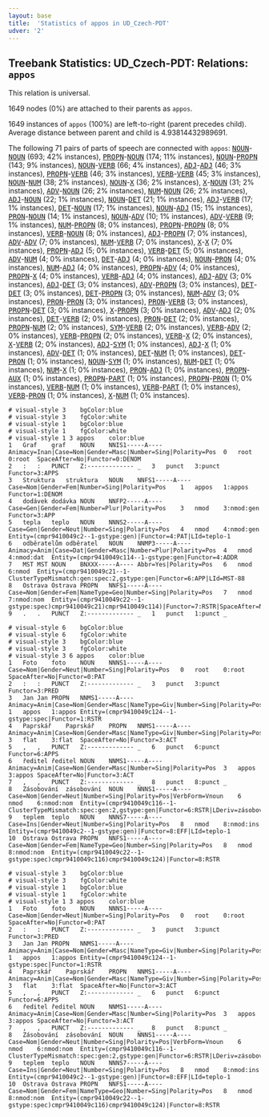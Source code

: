 ```yaml
---
layout: base
title:  'Statistics of appos in UD_Czech-PDT'
udver: '2'
---
```


## Treebank Statistics: UD_Czech-PDT: Relations: `appos`

This relation is universal.

1649 nodes (0%) are attached to their parents as `appos`.

1649 instances of `appos` (100%) are left-to-right (parent precedes child).
Average distance between parent and child is 4.93814432989691.

The following 71 pairs of parts of speech are connected with `appos`: <tt><a href="cs_pdt-pos-NOUN.html">NOUN</a></tt>-<tt><a href="cs_pdt-pos-NOUN.html">NOUN</a></tt> (693; 42% instances), <tt><a href="cs_pdt-pos-PROPN.html">PROPN</a></tt>-<tt><a href="cs_pdt-pos-NOUN.html">NOUN</a></tt> (174; 11% instances), <tt><a href="cs_pdt-pos-NOUN.html">NOUN</a></tt>-<tt><a href="cs_pdt-pos-PROPN.html">PROPN</a></tt> (143; 9% instances), <tt><a href="cs_pdt-pos-NOUN.html">NOUN</a></tt>-<tt><a href="cs_pdt-pos-VERB.html">VERB</a></tt> (66; 4% instances), <tt><a href="cs_pdt-pos-ADJ.html">ADJ</a></tt>-<tt><a href="cs_pdt-pos-ADJ.html">ADJ</a></tt> (46; 3% instances), <tt><a href="cs_pdt-pos-PROPN.html">PROPN</a></tt>-<tt><a href="cs_pdt-pos-VERB.html">VERB</a></tt> (46; 3% instances), <tt><a href="cs_pdt-pos-VERB.html">VERB</a></tt>-<tt><a href="cs_pdt-pos-VERB.html">VERB</a></tt> (45; 3% instances), <tt><a href="cs_pdt-pos-NOUN.html">NOUN</a></tt>-<tt><a href="cs_pdt-pos-NUM.html">NUM</a></tt> (38; 2% instances), <tt><a href="cs_pdt-pos-NOUN.html">NOUN</a></tt>-<tt><a href="cs_pdt-pos-X.html">X</a></tt> (36; 2% instances), <tt><a href="cs_pdt-pos-X.html">X</a></tt>-<tt><a href="cs_pdt-pos-NOUN.html">NOUN</a></tt> (31; 2% instances), <tt><a href="cs_pdt-pos-ADV.html">ADV</a></tt>-<tt><a href="cs_pdt-pos-NOUN.html">NOUN</a></tt> (26; 2% instances), <tt><a href="cs_pdt-pos-NUM.html">NUM</a></tt>-<tt><a href="cs_pdt-pos-NOUN.html">NOUN</a></tt> (26; 2% instances), <tt><a href="cs_pdt-pos-ADJ.html">ADJ</a></tt>-<tt><a href="cs_pdt-pos-NOUN.html">NOUN</a></tt> (22; 1% instances), <tt><a href="cs_pdt-pos-NOUN.html">NOUN</a></tt>-<tt><a href="cs_pdt-pos-DET.html">DET</a></tt> (21; 1% instances), <tt><a href="cs_pdt-pos-ADJ.html">ADJ</a></tt>-<tt><a href="cs_pdt-pos-VERB.html">VERB</a></tt> (17; 1% instances), <tt><a href="cs_pdt-pos-DET.html">DET</a></tt>-<tt><a href="cs_pdt-pos-NOUN.html">NOUN</a></tt> (17; 1% instances), <tt><a href="cs_pdt-pos-NOUN.html">NOUN</a></tt>-<tt><a href="cs_pdt-pos-ADJ.html">ADJ</a></tt> (15; 1% instances), <tt><a href="cs_pdt-pos-PRON.html">PRON</a></tt>-<tt><a href="cs_pdt-pos-NOUN.html">NOUN</a></tt> (14; 1% instances), <tt><a href="cs_pdt-pos-NOUN.html">NOUN</a></tt>-<tt><a href="cs_pdt-pos-ADV.html">ADV</a></tt> (10; 1% instances), <tt><a href="cs_pdt-pos-ADV.html">ADV</a></tt>-<tt><a href="cs_pdt-pos-VERB.html">VERB</a></tt> (9; 1% instances), <tt><a href="cs_pdt-pos-NUM.html">NUM</a></tt>-<tt><a href="cs_pdt-pos-PROPN.html">PROPN</a></tt> (8; 0% instances), <tt><a href="cs_pdt-pos-PROPN.html">PROPN</a></tt>-<tt><a href="cs_pdt-pos-PROPN.html">PROPN</a></tt> (8; 0% instances), <tt><a href="cs_pdt-pos-VERB.html">VERB</a></tt>-<tt><a href="cs_pdt-pos-NOUN.html">NOUN</a></tt> (8; 0% instances), <tt><a href="cs_pdt-pos-ADJ.html">ADJ</a></tt>-<tt><a href="cs_pdt-pos-PROPN.html">PROPN</a></tt> (7; 0% instances), <tt><a href="cs_pdt-pos-ADV.html">ADV</a></tt>-<tt><a href="cs_pdt-pos-ADV.html">ADV</a></tt> (7; 0% instances), <tt><a href="cs_pdt-pos-NUM.html">NUM</a></tt>-<tt><a href="cs_pdt-pos-VERB.html">VERB</a></tt> (7; 0% instances), <tt><a href="cs_pdt-pos-X.html">X</a></tt>-<tt><a href="cs_pdt-pos-X.html">X</a></tt> (7; 0% instances), <tt><a href="cs_pdt-pos-PROPN.html">PROPN</a></tt>-<tt><a href="cs_pdt-pos-ADJ.html">ADJ</a></tt> (5; 0% instances), <tt><a href="cs_pdt-pos-VERB.html">VERB</a></tt>-<tt><a href="cs_pdt-pos-DET.html">DET</a></tt> (5; 0% instances), <tt><a href="cs_pdt-pos-ADV.html">ADV</a></tt>-<tt><a href="cs_pdt-pos-NUM.html">NUM</a></tt> (4; 0% instances), <tt><a href="cs_pdt-pos-DET.html">DET</a></tt>-<tt><a href="cs_pdt-pos-ADJ.html">ADJ</a></tt> (4; 0% instances), <tt><a href="cs_pdt-pos-NOUN.html">NOUN</a></tt>-<tt><a href="cs_pdt-pos-PRON.html">PRON</a></tt> (4; 0% instances), <tt><a href="cs_pdt-pos-NUM.html">NUM</a></tt>-<tt><a href="cs_pdt-pos-ADJ.html">ADJ</a></tt> (4; 0% instances), <tt><a href="cs_pdt-pos-PROPN.html">PROPN</a></tt>-<tt><a href="cs_pdt-pos-ADV.html">ADV</a></tt> (4; 0% instances), <tt><a href="cs_pdt-pos-PROPN.html">PROPN</a></tt>-<tt><a href="cs_pdt-pos-X.html">X</a></tt> (4; 0% instances), <tt><a href="cs_pdt-pos-VERB.html">VERB</a></tt>-<tt><a href="cs_pdt-pos-ADJ.html">ADJ</a></tt> (4; 0% instances), <tt><a href="cs_pdt-pos-ADJ.html">ADJ</a></tt>-<tt><a href="cs_pdt-pos-ADV.html">ADV</a></tt> (3; 0% instances), <tt><a href="cs_pdt-pos-ADJ.html">ADJ</a></tt>-<tt><a href="cs_pdt-pos-DET.html">DET</a></tt> (3; 0% instances), <tt><a href="cs_pdt-pos-ADV.html">ADV</a></tt>-<tt><a href="cs_pdt-pos-PROPN.html">PROPN</a></tt> (3; 0% instances), <tt><a href="cs_pdt-pos-DET.html">DET</a></tt>-<tt><a href="cs_pdt-pos-DET.html">DET</a></tt> (3; 0% instances), <tt><a href="cs_pdt-pos-DET.html">DET</a></tt>-<tt><a href="cs_pdt-pos-PROPN.html">PROPN</a></tt> (3; 0% instances), <tt><a href="cs_pdt-pos-NUM.html">NUM</a></tt>-<tt><a href="cs_pdt-pos-ADV.html">ADV</a></tt> (3; 0% instances), <tt><a href="cs_pdt-pos-PRON.html">PRON</a></tt>-<tt><a href="cs_pdt-pos-PRON.html">PRON</a></tt> (3; 0% instances), <tt><a href="cs_pdt-pos-PRON.html">PRON</a></tt>-<tt><a href="cs_pdt-pos-VERB.html">VERB</a></tt> (3; 0% instances), <tt><a href="cs_pdt-pos-PROPN.html">PROPN</a></tt>-<tt><a href="cs_pdt-pos-DET.html">DET</a></tt> (3; 0% instances), <tt><a href="cs_pdt-pos-X.html">X</a></tt>-<tt><a href="cs_pdt-pos-PROPN.html">PROPN</a></tt> (3; 0% instances), <tt><a href="cs_pdt-pos-ADV.html">ADV</a></tt>-<tt><a href="cs_pdt-pos-ADJ.html">ADJ</a></tt> (2; 0% instances), <tt><a href="cs_pdt-pos-DET.html">DET</a></tt>-<tt><a href="cs_pdt-pos-VERB.html">VERB</a></tt> (2; 0% instances), <tt><a href="cs_pdt-pos-PRON.html">PRON</a></tt>-<tt><a href="cs_pdt-pos-DET.html">DET</a></tt> (2; 0% instances), <tt><a href="cs_pdt-pos-PROPN.html">PROPN</a></tt>-<tt><a href="cs_pdt-pos-NUM.html">NUM</a></tt> (2; 0% instances), <tt><a href="cs_pdt-pos-SYM.html">SYM</a></tt>-<tt><a href="cs_pdt-pos-VERB.html">VERB</a></tt> (2; 0% instances), <tt><a href="cs_pdt-pos-VERB.html">VERB</a></tt>-<tt><a href="cs_pdt-pos-ADV.html">ADV</a></tt> (2; 0% instances), <tt><a href="cs_pdt-pos-VERB.html">VERB</a></tt>-<tt><a href="cs_pdt-pos-PROPN.html">PROPN</a></tt> (2; 0% instances), <tt><a href="cs_pdt-pos-VERB.html">VERB</a></tt>-<tt><a href="cs_pdt-pos-X.html">X</a></tt> (2; 0% instances), <tt><a href="cs_pdt-pos-X.html">X</a></tt>-<tt><a href="cs_pdt-pos-VERB.html">VERB</a></tt> (2; 0% instances), <tt><a href="cs_pdt-pos-ADJ.html">ADJ</a></tt>-<tt><a href="cs_pdt-pos-SYM.html">SYM</a></tt> (1; 0% instances), <tt><a href="cs_pdt-pos-ADJ.html">ADJ</a></tt>-<tt><a href="cs_pdt-pos-X.html">X</a></tt> (1; 0% instances), <tt><a href="cs_pdt-pos-ADV.html">ADV</a></tt>-<tt><a href="cs_pdt-pos-DET.html">DET</a></tt> (1; 0% instances), <tt><a href="cs_pdt-pos-DET.html">DET</a></tt>-<tt><a href="cs_pdt-pos-NUM.html">NUM</a></tt> (1; 0% instances), <tt><a href="cs_pdt-pos-DET.html">DET</a></tt>-<tt><a href="cs_pdt-pos-PRON.html">PRON</a></tt> (1; 0% instances), <tt><a href="cs_pdt-pos-NOUN.html">NOUN</a></tt>-<tt><a href="cs_pdt-pos-SYM.html">SYM</a></tt> (1; 0% instances), <tt><a href="cs_pdt-pos-NUM.html">NUM</a></tt>-<tt><a href="cs_pdt-pos-DET.html">DET</a></tt> (1; 0% instances), <tt><a href="cs_pdt-pos-NUM.html">NUM</a></tt>-<tt><a href="cs_pdt-pos-X.html">X</a></tt> (1; 0% instances), <tt><a href="cs_pdt-pos-PRON.html">PRON</a></tt>-<tt><a href="cs_pdt-pos-ADJ.html">ADJ</a></tt> (1; 0% instances), <tt><a href="cs_pdt-pos-PROPN.html">PROPN</a></tt>-<tt><a href="cs_pdt-pos-AUX.html">AUX</a></tt> (1; 0% instances), <tt><a href="cs_pdt-pos-PROPN.html">PROPN</a></tt>-<tt><a href="cs_pdt-pos-PART.html">PART</a></tt> (1; 0% instances), <tt><a href="cs_pdt-pos-PROPN.html">PROPN</a></tt>-<tt><a href="cs_pdt-pos-PRON.html">PRON</a></tt> (1; 0% instances), <tt><a href="cs_pdt-pos-VERB.html">VERB</a></tt>-<tt><a href="cs_pdt-pos-NUM.html">NUM</a></tt> (1; 0% instances), <tt><a href="cs_pdt-pos-VERB.html">VERB</a></tt>-<tt><a href="cs_pdt-pos-PART.html">PART</a></tt> (1; 0% instances), <tt><a href="cs_pdt-pos-VERB.html">VERB</a></tt>-<tt><a href="cs_pdt-pos-PRON.html">PRON</a></tt> (1; 0% instances), <tt><a href="cs_pdt-pos-X.html">X</a></tt>-<tt><a href="cs_pdt-pos-NUM.html">NUM</a></tt> (1; 0% instances).


~~~ conllu
# visual-style 3	bgColor:blue
# visual-style 3	fgColor:white
# visual-style 1	bgColor:blue
# visual-style 1	fgColor:white
# visual-style 1 3 appos	color:blue
1	Graf	graf	NOUN	NNIS1-----A----	Animacy=Inan|Case=Nom|Gender=Masc|Number=Sing|Polarity=Pos	0	root	0:root	SpaceAfter=No|Functor=0:DENOM
2	:	:	PUNCT	Z:-------------	_	3	punct	3:punct	Functor=3:APPS
3	Struktura	struktura	NOUN	NNFS1-----A----	Case=Nom|Gender=Fem|Number=Sing|Polarity=Pos	1	appos	1:appos	Functor=1:DENOM
4	dodávek	dodávka	NOUN	NNFP2-----A----	Case=Gen|Gender=Fem|Number=Plur|Polarity=Pos	3	nmod	3:nmod:gen	Functor=3:APP
5	tepla	teplo	NOUN	NNNS2-----A----	Case=Gen|Gender=Neut|Number=Sing|Polarity=Pos	4	nmod	4:nmod:gen	Entity=(cmpr9410049c2--1-gstype:gen)|Functor=4:PAT|LId=teplo-1
6	odběratelům	odběratel	NOUN	NNMP3-----A----	Animacy=Anim|Case=Dat|Gender=Masc|Number=Plur|Polarity=Pos	4	nmod	4:nmod:dat	Entity=(cmpr9410049c114--1-gstype:gen|Functor=4:ADDR
7	MST	MST	NOUN	BNXXX-----A----	Abbr=Yes|Polarity=Pos	6	nmod	6:nmod	Entity=(cmpr9410049c21--1-ClusterTypeMismatch:gen:spec:2,gstype:gen|Functor=6:APP|LId=MST-88
8	Ostrava	Ostrava	PROPN	NNFS1-----A----	Case=Nom|Gender=Fem|NameType=Geo|Number=Sing|Polarity=Pos	7	nmod	7:nmod:nom	Entity=(cmpr9410049c22--1-gstype:spec)cmpr9410049c21)cmpr9410049c114)|Functor=7:RSTR|SpaceAfter=No
9	.	.	PUNCT	Z:-------------	_	1	punct	1:punct	_

~~~


~~~ conllu
# visual-style 6	bgColor:blue
# visual-style 6	fgColor:white
# visual-style 3	bgColor:blue
# visual-style 3	fgColor:white
# visual-style 3 6 appos	color:blue
1	Foto	foto	NOUN	NNNS1-----A----	Case=Nom|Gender=Neut|Number=Sing|Polarity=Pos	0	root	0:root	SpaceAfter=No|Functor=0:PAT
2	:	:	PUNCT	Z:-------------	_	3	punct	3:punct	Functor=3:PRED
3	Jan	Jan	PROPN	NNMS1-----A----	Animacy=Anim|Case=Nom|Gender=Masc|NameType=Giv|Number=Sing|Polarity=Pos	1	appos	1:appos	Entity=(cmpr9410049c124--1-gstype:spec|Functor=1:RSTR
4	Paprskář	Paprskář	PROPN	NNMS1-----A----	Animacy=Anim|Case=Nom|Gender=Masc|NameType=Giv|Number=Sing|Polarity=Pos	3	flat	3:flat	SpaceAfter=No|Functor=3:ACT
5	,	,	PUNCT	Z:-------------	_	6	punct	6:punct	Functor=6:APPS
6	ředitel	ředitel	NOUN	NNMS1-----A----	Animacy=Anim|Case=Nom|Gender=Masc|Number=Sing|Polarity=Pos	3	appos	3:appos	SpaceAfter=No|Functor=3:ACT
7	,	,	PUNCT	Z:-------------	_	8	punct	8:punct	_
8	Zásobování	zásobování	NOUN	NNNS1-----A----	Case=Nom|Gender=Neut|Number=Sing|Polarity=Pos|VerbForm=Vnoun	6	nmod	6:nmod:nom	Entity=(cmpr9410049c116--1-ClusterTypeMismatch:spec:gen:2,gstype:gen|Functor=6:RSTR|LDeriv=zásobovat
9	teplem	teplo	NOUN	NNNS7-----A----	Case=Ins|Gender=Neut|Number=Sing|Polarity=Pos	8	nmod	8:nmod:ins	Entity=(cmpr9410049c2--1-gstype:gen)|Functor=8:EFF|LId=teplo-1
10	Ostrava	Ostrava	PROPN	NNFS1-----A----	Case=Nom|Gender=Fem|NameType=Geo|Number=Sing|Polarity=Pos	8	nmod	8:nmod:nom	Entity=(cmpr9410049c22--1-gstype:spec)cmpr9410049c116)cmpr9410049c124)|Functor=8:RSTR

~~~


~~~ conllu
# visual-style 3	bgColor:blue
# visual-style 3	fgColor:white
# visual-style 1	bgColor:blue
# visual-style 1	fgColor:white
# visual-style 1 3 appos	color:blue
1	Foto	foto	NOUN	NNNS1-----A----	Case=Nom|Gender=Neut|Number=Sing|Polarity=Pos	0	root	0:root	SpaceAfter=No|Functor=0:PAT
2	:	:	PUNCT	Z:-------------	_	3	punct	3:punct	Functor=3:PRED
3	Jan	Jan	PROPN	NNMS1-----A----	Animacy=Anim|Case=Nom|Gender=Masc|NameType=Giv|Number=Sing|Polarity=Pos	1	appos	1:appos	Entity=(cmpr9410049c124--1-gstype:spec|Functor=1:RSTR
4	Paprskář	Paprskář	PROPN	NNMS1-----A----	Animacy=Anim|Case=Nom|Gender=Masc|NameType=Giv|Number=Sing|Polarity=Pos	3	flat	3:flat	SpaceAfter=No|Functor=3:ACT
5	,	,	PUNCT	Z:-------------	_	6	punct	6:punct	Functor=6:APPS
6	ředitel	ředitel	NOUN	NNMS1-----A----	Animacy=Anim|Case=Nom|Gender=Masc|Number=Sing|Polarity=Pos	3	appos	3:appos	SpaceAfter=No|Functor=3:ACT
7	,	,	PUNCT	Z:-------------	_	8	punct	8:punct	_
8	Zásobování	zásobování	NOUN	NNNS1-----A----	Case=Nom|Gender=Neut|Number=Sing|Polarity=Pos|VerbForm=Vnoun	6	nmod	6:nmod:nom	Entity=(cmpr9410049c116--1-ClusterTypeMismatch:spec:gen:2,gstype:gen|Functor=6:RSTR|LDeriv=zásobovat
9	teplem	teplo	NOUN	NNNS7-----A----	Case=Ins|Gender=Neut|Number=Sing|Polarity=Pos	8	nmod	8:nmod:ins	Entity=(cmpr9410049c2--1-gstype:gen)|Functor=8:EFF|LId=teplo-1
10	Ostrava	Ostrava	PROPN	NNFS1-----A----	Case=Nom|Gender=Fem|NameType=Geo|Number=Sing|Polarity=Pos	8	nmod	8:nmod:nom	Entity=(cmpr9410049c22--1-gstype:spec)cmpr9410049c116)cmpr9410049c124)|Functor=8:RSTR

~~~


